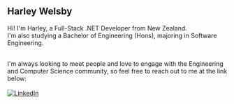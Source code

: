 <!--![banner](githubBanner.png "Banner")-->

## Harley Welsby
Hi! I'm Harley, a Full-Stack .NET Developer from New Zealand.
<br/>
I'm also studying a Bachelor of Engineering (Hons), majoring in Software Engineering.
<br/><br/>

I'm always looking to meet people and love to engage with the Engineering and Computer Science community, so feel free to reach out to me at the link below:
<br/><br/>
<a href="https://www.linkedin.com/in/harleywelsby/" target="_blank">
 ![LinkedIn](https://img.shields.io/badge/linkedin-%230077B5.svg?style=for-the-badge&logo=linkedin&logoColor=white)
<a/>
 
<br/><br/>
 <!--Language stats link used: https://github.com/anuraghazra/github-readme-stats-->
<!--[![Top Langs](https://github-readme-stats.vercel.app/api/top-langs/?username=harleywelsby&layout=compact)](https://github.com/anuraghazra/github-readme-stats)-->
